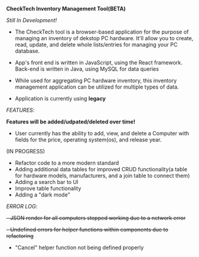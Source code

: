 **CheckTech Inventory Management Tool(BETA)**

*Still In Development!*

- The CheckTech tool is a browser-based application for the purpose of managing an inventory of dekstop PC hardware. It'll allow you to
create, read, update, and delete whole lists/entries for managing your PC database. 

- App's front end is written in JavaScript, using the React framework. Back-end is written in Java, using MySQL for data queries

- While used for aggregating PC hardware inventory, this inventory management application can be utilized for multiple types of data.

- Application is currently using **legacy** 

*FEATURES*:

**Features will be added/udpated/deleted over time!**

- User currently has the ability to add, view, and delete a Computer with fields for the price, operating system(os), and release year.

(IN PROGRESS)

- Refactor code to a more modern standard
- Adding additional data tables for improved CRUD functionality(a table for hardware models, manufacturers, and a join table to connect them)
- Adding a search bar to UI
- Improve table functionality
- Adding a "dark mode"

*ERROR LOG*:

~~- JSON render for all computers stopped working due to a network error~~

~~- Undefined errors for helper functions within components due to refactoring~~

- "Cancel" helper function not being defined properly
